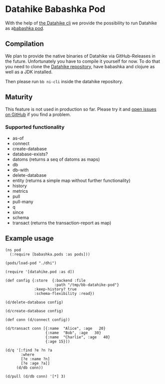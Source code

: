 # Datahike Babashka Pod

With the help of [the Datahike cli](doc/cli.md) we provide the possibility to run Datahike as a[babashka pod](https://book.babashka.org/#pods).

## Compilation

We plan to provide the native binaries of Datahike via GitHub-Releases in the future. Unfortunately you have to compile it yourself for now. To do that you need to clone the [Datahike repository](https://github.com/replikativ/datahike), have babashka and clojure as well as a JDK installed.

Then please run `bb ni-cli` inside the datahike repository.

## Maturity

This feature is not used in production so far. Please try it and [open issues on GitHub](https://github.com/replikativ/datahike/issues/new/choose) if you find a problem.

### Supported functionality

- as-of
- connect
- create-database
- database-exists?
- datoms (returns a seq of datoms as maps)
- db
- db-with
- delete-database
- entity (returns a simple map without further functionality)
- history
- metrics
- pull
- pull-many
- q
- since
- schema
- transact (returns the transaction-report as map)

## Example usage

```
(ns pod
  (:require [babashka.pods :as pods]))

(pods/load-pod "./dhi")

(require '[datahike.pod :as d])

(def config {:store  {:backend :file
                      :path "/tmp/bb-datahike-pod"}
             :keep-history? true
             :schema-flexibility :read})

(d/delete-database config)

(d/create-database config)

(def conn (d/connect config))

(d/transact conn [{:name  "Alice", :age   20}
                  {:name  "Bob", :age   30}
                  {:name  "Charlie", :age   40}
                  {:age 15}])

(d/q '[:find ?e ?n ?a
       :where
       [?e :name ?n]
       [?e :age ?a]]
     (d/db conn))

(d/pull (d/db conn) '[*] 3)
```

